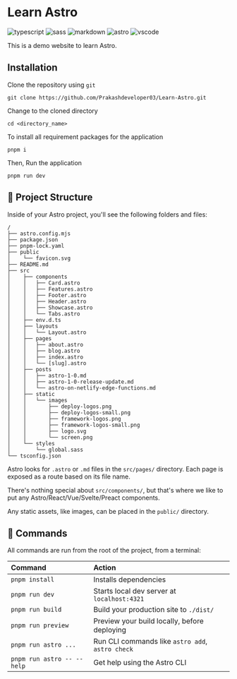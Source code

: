 # Learn Astro

![typescript](https://img.shields.io/badge/TypeScript-007ACC?logo=typescript&logoColor=white)
![sass](https://img.shields.io/badge/Sass-CC6699?logo=sass&logoColor=white)
![markdown](https://img.shields.io/badge/MDX-1B1F24?logo=mdx&logoColor=white)
![astro](https://img.shields.io/badge/Astro-F55B23?logo=astro&logoColor=white)
![vscode](https://img.shields.io/badge/Visual_Studio_Code-0078D4?logo=visual%20studio%20code&logoColor=white)

This is a demo website to learn Astro.

## Installation

Clone the repository using `git`

```
git clone https://github.com/Prakashdeveloper03/Learn-Astro.git
```

Change to the cloned directory

```
cd <directory_name>
```

To install all requirement packages for the application

```
pnpm i
```

Then, Run the application

```
pnpm run dev
```

## 🚀 Project Structure

Inside of your Astro project, you'll see the following folders and files:

```text
/
├── astro.config.mjs
├── package.json
├── pnpm-lock.yaml
├── public
│	 └── favicon.svg
├── README.md
├── src
│	 ├── components
│	 │	 ├── Card.astro
│	 │	 ├── Features.astro
│	 │	 ├── Footer.astro
│	 │	 ├── Header.astro
│	 │	 ├── Showcase.astro
│	 │	 └── Tabs.astro
│	 ├── env.d.ts
│	 ├── layouts
│	 │	 └── Layout.astro
│	 ├── pages
│	 │	 ├── about.astro
│	 │	 ├── blog.astro
│	 │	 ├── index.astro
│	 │	 └── [slug].astro
│	 ├── posts
│	 │	 ├── astro-1-0.md
│	 │	 ├── astro-1-0-release-update.md
│	 │	 └── astro-on-netlify-edge-functions.md
│	 ├── static
│	 │	 └── images
│	 │	     ├── deploy-logos.png
│	 │	     ├── deploy-logos-small.png
│	 │	     ├── framework-logos.png
│	 │	     ├── framework-logos-small.png
│	 │	     ├── logo.svg
│	 │	     └── screen.png
│	 └── styles
│	     └── global.sass
└── tsconfig.json
```

Astro looks for `.astro` or `.md` files in the `src/pages/` directory. Each page is exposed as a route based on its file name.

There's nothing special about `src/components/`, but that's where we like to put any Astro/React/Vue/Svelte/Preact components.

Any static assets, like images, can be placed in the `public/` directory.

## 🧞 Commands

All commands are run from the root of the project, from a terminal:

| Command                    | Action                                           |
| :------------------------- | :----------------------------------------------- |
| `pnpm install`             | Installs dependencies                            |
| `pnpm run dev`             | Starts local dev server at `localhost:4321`      |
| `pnpm run build`           | Build your production site to `./dist/`          |
| `pnpm run preview`         | Preview your build locally, before deploying     |
| `pnpm run astro ...`       | Run CLI commands like `astro add`, `astro check` |
| `pnpm run astro -- --help` | Get help using the Astro CLI                     |
